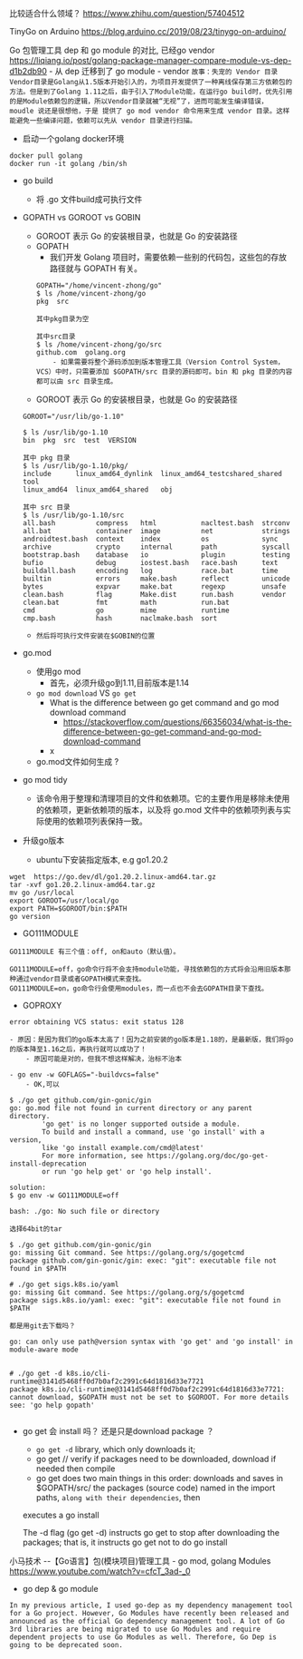 比较适合什么领域？
https://www.zhihu.com/question/57404512

TinyGo on Arduino
https://blog.arduino.cc/2019/08/23/tinygo-on-arduino/

Go 包管理工具 dep 和 go module 的对比, 已经go vendor
https://liqiang.io/post/golang-package-manager-compare-module-vs-dep-d1b2db90
    - 从 dep 迁移到了 go module
    - vendor
    ```
    故事：失宠的 Vendor 目录
    Vendor目录是Golang从1.5版本开始引入的，为项目开发提供了一种离线保存第三方依赖包的方法。但是到了Golang 1.11之后，由于引入了Module功能，在运行go build时，优先引用的是Module依赖包的逻辑，所以Vendor目录就被“无视”了，进而可能发生编译错误， moudle 说还是很想他，于是 提供了 go mod vendor 命令用来生成 vendor 目录。这样能避免一些编译问题，依赖可以先从 vendor 目录进行扫描。
    ```
- 启动一个golang docker环境
```shell
docker pull golang
docker run -it golang /bin/sh
```

- go build
    - 将 .go 文件build成可执行文件
    
- GOPATH vs GOROOT vs GOBIN
    - GOROOT 表示 Go 的安装根目录，也就是 Go 的安装路径
    - GOPATH
        - 我们开发 Golang 项目时，需要依赖一些别的代码包，这些包的存放路径就与 GOPATH 有关。
        ```
        GOPATH="/home/vincent-zhong/go"
        $ ls /home/vincent-zhong/go
        pkg  src

        其中pkg目录为空

        其中src目录
        $ ls /home/vincent-zhong/go/src
        github.com  golang.org
            - 如果需要将整个源码添加到版本管理工具（Version Control System，VCS）中时，只需要添加 $GOPATH/src 目录的源码即可。bin 和 pkg 目录的内容都可以由 src 目录生成。
        ```
    - GOROOT 表示 Go 的安装根目录，也就是 Go 的安装路径
    ```
    GOROOT="/usr/lib/go-1.10"

    $ ls /usr/lib/go-1.10
    bin  pkg  src  test  VERSION

    其中 pkg 目录
    $ ls /usr/lib/go-1.10/pkg/
    include      linux_amd64_dynlink  linux_amd64_testcshared_shared  tool
    linux_amd64  linux_amd64_shared   obj

    其中 src 目录
    $ ls /usr/lib/go-1.10/src
    all.bash          compress   html           nacltest.bash  strconv
    all.bat           container  image          net            strings
    androidtest.bash  context    index          os             sync
    archive           crypto     internal       path           syscall
    bootstrap.bash    database   io             plugin         testing
    bufio             debug      iostest.bash   race.bash      text
    buildall.bash     encoding   log            race.bat       time
    builtin           errors     make.bash      reflect        unicode
    bytes             expvar     make.bat       regexp         unsafe
    clean.bash        flag       Make.dist      run.bash       vendor
    clean.bat         fmt        math           run.bat
    cmd               go         mime           runtime
    cmp.bash          hash       naclmake.bash  sort
    ```
    - `然后将可执行文件安装在$GOBIN的位置`

- go.mod
    - 使用go mod
        - 首先，必须升级go到1.11,目前版本是1.14
    - `go mod download` VS `go get`
        - What is the difference between go get command and go mod download command
            - https://stackoverflow.com/questions/66356034/what-is-the-difference-between-go-get-command-and-go-mod-download-command
        - x        
    - go.mod文件如何生成 ?

- go mod tidy
    - 该命令用于整理和清理项目的文件和依赖项。它的主要作用是移除未使用的依赖项，更新依赖项的版本，以及将 go.mod 文件中的依赖项列表与实际使用的依赖项列表保持一致。

- 升级go版本
    - ubuntu下安装指定版本, e.g go1.20.2
```
wget  https://go.dev/dl/go1.20.2.linux-amd64.tar.gz
tar -xvf go1.20.2.linux-amd64.tar.gz 
mv go /usr/local
export GOROOT=/usr/local/go 
export PATH=$GOROOT/bin:$PATH
go version 
```

- GO111MODULE
```
GO111MODULE 有三个值：off, on和auto（默认值）。

GO111MODULE=off，go命令行将不会支持module功能，寻找依赖包的方式将会沿用旧版本那种通过vendor目录或者GOPATH模式来查找。
GO111MODULE=on，go命令行会使用modules，而一点也不会去GOPATH目录下查找。

```

- GOPROXY



```
error obtaining VCS status: exit status 128

- 原因：是因为我们的go版本太高了！因为之前安装的go版本是1.18的，是最新版，我们将go的版本降至1.16之后，再执行就可以成功了！
    - 原因可能是对的，但我不想这样解决，治标不治本

- go env -w GOFLAGS="-buildvcs=false"
    - OK,可以
```

```
$ ./go get github.com/gin-gonic/gin
go: go.mod file not found in current directory or any parent directory.
        'go get' is no longer supported outside a module.
        To build and install a command, use 'go install' with a version,
        like 'go install example.com/cmd@latest'
        For more information, see https://golang.org/doc/go-get-install-deprecation
        or run 'go help get' or 'go help install'.

solution:
$ go env -w GO111MODULE=off
```

```
bash: ./go: No such file or directory

选择64bit的tar
```

```
$ ./go get github.com/gin-gonic/gin
go: missing Git command. See https://golang.org/s/gogetcmd
package github.com/gin-gonic/gin: exec: "git": executable file not found in $PATH

# ./go get sigs.k8s.io/yaml
go: missing Git command. See https://golang.org/s/gogetcmd
package sigs.k8s.io/yaml: exec: "git": executable file not found in $PATH

都是用git去下载吗？
```

```
go: can only use path@version syntax with 'go get' and 'go install' in module-aware mode


```

```
# ./go get -d k8s.io/cli-runtime@3141d5468ff0d7b0af2c2991c64d1816d33e7721
package k8s.io/cli-runtime@3141d5468ff0d7b0af2c2991c64d1816d33e7721: cannot download, $GOPATH must not be set to $GOROOT. For more details see: 'go help gopath'


```

- go get 会 install 吗？ 还是只是download package ？
    - `go get -d` library, which only downloads it;
    - go get // verify if packages need to be downloaded, download if needed then compile
    - go get does two main things in this order:
    downloads and saves in $GOPATH/src/<import-path> the packages (source code) named in the import paths, `along with their dependencies`, then

    executes a go install

    The -d flag (go get -d) instructs go get to stop after downloading the packages; that is, it instructs go get not to do go install


小马技术 --【Go语言】包(模块项目)管理工具 - go mod, golang Modules
https://www.youtube.com/watch?v=cfcT_3ad-_0


- go dep  & go module
```
In my previous article, I used go-dep as my dependency management tool for a Go project. However, Go Modules have recently been released and announced as the official Go dependency management tool. A lot of Go 3rd libraries are being migrated to use Go Modules and require dependent projects to use Go Modules as well. Therefore, Go Dep is going to be deprecated soon.
```
